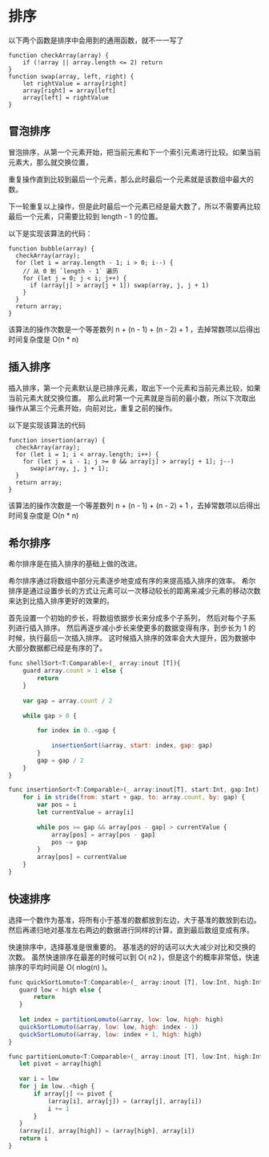 # 排序

以下两个函数是排序中会用到的通用函数，就不一一写了
```
function checkArray(array) {
    if (!array || array.length <= 2) return
}
function swap(array, left, right) {
    let rightValue = array[right]
    array[right] = array[left]
    array[left] = rightValue
}
```

## 冒泡排序 

冒泡排序，从第一个元素开始，把当前元素和下一个索引元素进行比较。如果当前元素大，那么就交换位置，

重复操作直到比较到最后一个元素，那么此时最后一个元素就是该数组中最大的数。

下一轮重复以上操作，但是此时最后一个元素已经是最大数了，所以不需要再比较最后一个元素，只需要比较到 length - 1 的位置。

以下是实现该算法的代码：
```
function bubble(array) {
  checkArray(array);
  for (let i = array.length - 1; i > 0; i--) {
    // 从 0 到 `length - 1` 遍历
    for (let j = 0; j < i; j++) {
      if (array[j] > array[j + 1]) swap(array, j, j + 1)
    }
  }
  return array;
}
```
该算法的操作次数是一个等差数列 n + (n - 1) + (n - 2) + 1 ，去掉常数项以后得出时间复杂度是 O(n * n)


## 插入排序

插入排序，第一个元素默认是已排序元素，取出下一个元素和当前元素比较，如果当前元素大就交换位置。
那么此时第一个元素就是当前的最小数，所以下次取出操作从第三个元素开始，向前对比，重复之前的操作。

以下是实现该算法的代码
```
function insertion(array) {
  checkArray(array);
  for (let i = 1; i < array.length; i++) {
    for (let j = i - 1; j >= 0 && array[j] > array[j + 1]; j--)
      swap(array, j, j + 1);
  }
  return array;
}
```
该算法的操作次数是一个等差数列 n + (n - 1) + (n - 2) + 1 ，去掉常数项以后得出时间复杂度是 O(n * n)

## 希尔排序

希尔排序是在插入排序的基础上做的改进。

希尔排序通过将数组中部分元素逐步地变成有序的来提高插入排序的效率。
希尔排序是通过设置步长的方式让元素可以一次移动较长的距离来减少元素的移动次数来达到比插入排序更好的效果的。

首先设置一个初始的步长，将数组依据步长来分成多个子系列，
然后对每个子系列进行插入排序。
然后再逐步减小步长来使更多的数据变得有序，到步长为 1 的时候，执行最后一次插入排序。
这时候插入排序的效率会大大提升，因为数据中大部分数据都已经是有序的了。

```javascript
func shellSort<T:Comparable>(_ array:inout [T]){
    guard array.count > 1 else {
        return
    }
    
    var gap = array.count / 2
    
    while gap > 0 {
        
        for index in 0..<gap {
            
            insertionSort(&array, start: index, gap: gap)
        }
        gap = gap / 2
    }
}

func insertionSort<T:Comparable>(_ array:inout[T], start:Int, gap:Int) {
    for i in stride(from: start + gap, to: array.count, by: gap) {
        var pos = i
        let currentValue = array[i]
        
        while pos >= gap && array[pos - gap] > currentValue {
            array[pos] = array[pos - gap]
            pos -= gap
        }
        array[pos] = currentValue
    }
}
```

## 快速排序
选择一个数作为基准，将所有小于基准的数都放到左边，大于基准的数放到右边。
然后再递归地对基准左右两边的数据进行同样的计算，直到最后数组变成有序。

快速排序中，选择基准是很重要的。
基准选的好的话可以大大减少对比和交换的次数。
虽然快速排序在最差的时候可以到 O( n2 )，但是这个的概率非常低，快速排序的平均时间是 O( nlog(n) )。
```javascript
func quickSortLomuto<T:Comparable>(_ array:inout [T], low:Int, high:Int) {
   guard low < high else {
       return
   }
   
   let index = partitionLomuto(&array, low: low, high: high)
   quickSortLomuto(&array, low: low, high: index - 1)
   quickSortLomuto(&array, low: index + 1, high: high)
}

func partitionLomuto<T:Comparable>(_ array:inout [T], low:Int, high:Int) -> Int {
   let pivot = array[high]
   
   var i = low
   for j in low..<high {
       if array[j] <= pivot {
           (array[i], array[j]) = (array[j], array[i])
           i += 1
       }
   }
   (array[i], array[high]) = (array[high], array[i])
   return i
}
```
